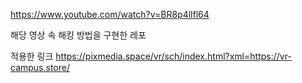 https://www.youtube.com/watch?v=BR8p4llfl64

해당 영상 속 해킹 방법을 구현한 레포

적용한 링크
https://pixmedia.space/vr/sch/index.html?xml=https://vr-campus.store/ 

